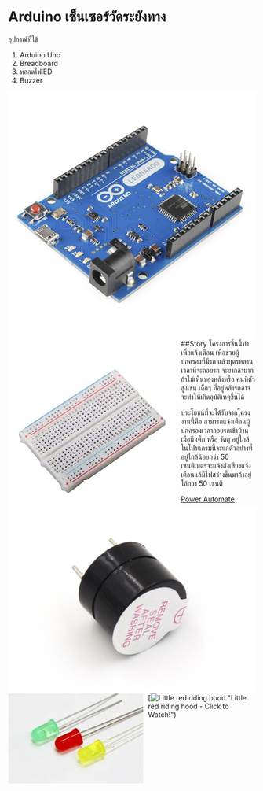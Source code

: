 # Arduino เซ็นเซอร์วัดระยังทาง
อุปกรณ์ที่ใข้
1. Arduino Uno
2. Breadboard
3. หลอดไฟlED
4. Buzzer 

<img src="Arduino.jpg"
alt="Arduino Uno"
style="float: left; margin-right: 10px;" />

<img src="Breadboard.jpg"
alt="Breadboard"
style="float: left; margin-right: 10px;" />
     
<img src="505.jpg"
alt="หลอดไฟlED"
style="float: left; margin-right: 10px;" />

<img src="led.jfif"
alt="Buzzer"
style="float: left; margin-right: 10px;" />
     
##Story
โครงการชิ้นนี้ทำเพื่อแจ้งเตือน เพื่อช่วยผู้ปกครองที่มีรถ แล้วบุตรหลานเวลาที่จะถอยรถ จะยากลำบาก ถ้าไม่เห็นของหลังหรือ คนที่ตัวสูงเช่น เด็กๆ ที่อยู่หลังรถอาจจะทำให้เกิดอุบัติเหตุขึ้นได้

ประโยชน์ที่จะได้รับจากโครงงานนี้คือ สามารถแจ้งเตือนผู้ปกครองเวลาถอยรถเข้าบ้านเมือมี เด็ก หรือ วัตถุ อยู่ใกล้ ในโปรแกรมนี้จะยกตัวอย่างที่อยู่ใกล้น้อยกว่า 50 เซนติเมตรจะแจ้งส่งเสียงแจ้งเตือนแล้มีไฟสว่างขึ้นมาถ้าอยู่ใล้กวา 50 เซนติ

[Power Automate](https://youtu.be/sr7_FshxCuU)

[![Little red riding hood](https://youtu.be/sr7_FshxCuU) "Little red riding hood - Click to Watch!")
